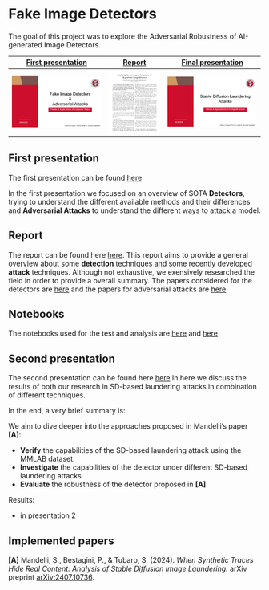 # Fake Image Detectors
The goal of this project was to explore the Adversarial Robustness of AI-generated Image Detectors.


| <a href="Presentation_1/Img/First_presentation.pdf" target="_blank"><b>First presentation</b></a> | <a href="Report/main.pdf" target="_blank"><b>Report</b></a> | <a href="Presentation_2/LAST_presentation.pdf" target="_blank"><b>Final presentation</b></a> |
|--------------------------------------------------------------------------------------------------------------------------|---------------------------------------------------------------------------------------------------------------------------------|--------------------------------------------------------------------------------------------------------------------------------|
| [![](Presentation_1/Img/THUMBNAIL_FIRSTPRE.png)](docs/presentations/TACV-I-milestone.pdf) | [![](Report/THUMB_NAIL_REPORT.png)](Report/main.pdf)         | [![](img/THUMBNAL_LAST.png)]("Presentation_2/LAST_presentation.pdf)        |



## First presentation
The first presentation can be found [here](Presentation_1/Img/First_presentation.pdf)

In the first presentation we focused on an overview of SOTA **Detectors**, trying to understand the different available methods and their differences and **Adversarial Attacks** to understand the different ways to attack a model.
## Report
The report can be found here [here](Report/main.pdf).
This report aims to provide a general overview about some **detection** techniques and some recently developed **attack** techniques. Although not exhaustive, we exensively researched the field in order to provide a overall summary.
The papers considered for the detectors are [here](docs/papers-deepfake-detection-SoA/) and the papers for adversarial attacks are [here](docs/papers-multimedia-forensics-adversarial-attacks-SoA/)

## Notebooks
The notebooks used for the test and analysis are [here](SD_script/SD_pipeline.ipynb) and [here](EXPERIMENTS/plotter.ipynb)


## Second presentation
The second presentation can be found here [here](Presentation_2/LAST_presentation.pdf)
In here we discuss the results of both our research in SD-based laundering attacks in combination of different techniques.

In the end, a very brief summary is:

We aim to dive deeper into the approaches proposed in Mandelli’s paper **[A]**:
- **Verify** the capabilities of the SD-based laundering attack using the MMLAB dataset.
- **Investigate** the capabilities of the detector under different SD-based laundering attacks.
- **Evaluate** the robustness of the detector proposed in **[A]**.

<!-- TODO -->
Results:
- in presentation 2 


## Implemented papers

**[A]** Mandelli, S., Bestagini, P., & Tubaro, S. (2024). *When Synthetic Traces Hide Real Content: Analysis of Stable Diffusion Image Laundering.* arXiv preprint [arXiv:2407.10736](https://arxiv.org/abs/2407.10736).

